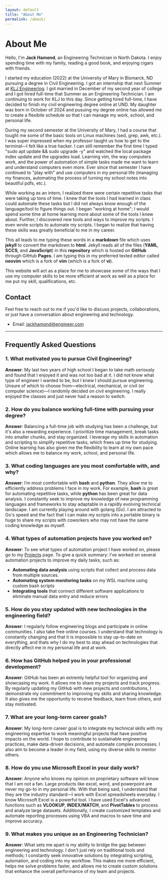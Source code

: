 ```yaml
---
layout: default
title: "About Me"
permalink: /about/
---
```


# About Me

Hello, I'm **Jack Hamond**, an Engineering Technician in North Dakota. I enjoy spending time with my family, reading a good book, and enjoying cigars with friends. 

I started my education (2022) at the University of Mary in Bismarck, ND pursuing a degree in Civil Engineering. I got an internship that next Summer at [KLJ Engineering](https://kljeng.com/). I got married in December of my second year of college and I got hired full-time that Summer as an Engineering Technician. I am continuing to work for KLJ to this day. Since getting hired full-time, I have decided to finish my civil engineering degree online at UND. My daughter was born in October of 2024 and pusuing my degree online has allowed me to create a flexibile schedule so that I can manage my work, school, and personal life.

During my second semester at the University of Mary, I had a course that tought me some of the basic tools on Linux machines (sed, grep, awk, etc.). I was super impressed when my professor taught us how to get to the terminal&mdash;I felt like a true hacker. I can still remember the first time I typed "sudo apt update && sudo upgrade -y" and watched the local package index update and the upgrades load. Learning vim, the way computers work, and the power of automation of simple tasks made me want to learn and understand computers even more. Ever since that semester I have continued to "play with" and use computers in my personal life (managing my finances, automating the process of turning my school notes into beautiful pdfs, etc.).

While working as an intern, I realized there were certain repetitive tasks that were taking up tons of time. I knew that the tools I had learned in class could automate these tasks but I did not always know enough of the language/tool to figure things out. I began "working at home"; I would spend some time at home learning more about some of the tools I knew about. Further, I discovered new tools and ways to improve my scripts. I even wrote scripts to automate my scripts. I began to realize that having these skills was greatly beneficial to me in my career.

This all leads to me typing these words in a **markdown** file which uses **jekyll** to convert the markdown to **html**. Jekyll reads all of the files (**YAML**, **SCCS**, and **JavaScript**) in this **repository** which is hosted on **GitHub** through GitHub **Pages**. I am typing this in my preferred texted editor called **neovim** which is a fork of **vim** (which is a fork of **vi**).

This website will act as a place for me to showcase some of the ways that I use my computer skills to be more efficient at work as well as a place for me put my skill, qualifications, etc.

## Contact

Feel free to reach out to me if you'd like to discuss projects, collaborations, or just have a conversation about engineering and technology.

- Email: [jackhamond@engineer.com](mailto:jackhamond@engineer.com)

---

## Frequently Asked Questions

### 1. **What motivated you to pursue Civil Engineering?**
   **Answer**:
   My last two years of high school I began to take math seriously and found that I enjoyed it and was not too bad at it. I did not know what type of engineer I wanted to be, but I knew I should pursue engineering. Unsure of which to choose from&mdash;electrical, mechanical, or civil (or computer science)&mdash;I randomly decided on civil engineering. I really enjoyed the classes and just never had a reason to switch. 

### 2. **How do you balance working full-time with pursuing your degree?**
   **Answer**:
   Balancing a full-time job with studying has been a challenge, but it's also a rewarding experience. I prioritize time management, break tasks into smaller chunks, and stay organized. I leverage my skills in automation and scripting to simplify repetitive tasks, which frees up time for studying. Online learning has also given me the flexibility to learn at my own pace which allows me to balance my work, school, and personal life.

### 3. **What coding languages are you most comfortable with, and why?**
   **Answer**:
   I’m most comfortable with **bash** and **python**. They allow me to efficiently address problems I face in my work. For example, **bash** is great for automating repetitive tasks, while **python** has been great for data analysis. I constantly seek to improve my knowledge of new programming languages and frameworks to stay adaptable in a rapidly evolving technical landscape. I am currently playing around with golang (Go). I am attracted to Go's speed and the fact that I can make my scripts into a portable binary is huge to share my scripts with coworkers who may not have the same coding knowledge as myself.

### 4. **What types of automation projects have you worked on?**
   **Answer**:
   To see what types of automation project I have worked on, please go to my [Projects](/projects) page. To give a quick summary: I’ve worked on several automation projects to improve my daily tasks, such as:
   - **Automating data analysis** using scripts that collect and process data from multiple sources.
   - **Automating system monitoring tasks** on my WSL machine using custom bash scripts
   - **Integrating tools** that connect different software applications to eliminate manual data entry and reduce errors

### 5. **How do you stay updated with new technologies in the engineering field?**
   **Answer**:
   I regularly follow engineering blogs and participate in online communities. I also take free online courses. I understand that technology is constantly changing and that it is impossible to stay up-to-date on everything, and thats why I do my best to stay ahead on technologies that directly affect me in my personal life and at work.

### 6. **How has GitHub helped you in your professional development?**
   **Answer**:
   GitHub has been an extremly helpful tool for organizing and showcasing my work. It allows me to share my projects and track progress. By regularly updating my GitHub with new projects and contributions, I demonstrate my commitment to improving my skills and sharing knowledge. It also gives me the opportunity to receive feedback, learn from others, and stay motivated.

### 7. **What are your long-term career goals?**
   **Answer**:
   My long-term career goal is to integrate my technical skills with my engineering expertise to work meaningful projects that have positive impacts on the world. I hope to contribute to sustainable engineering practices, make data-driven decisions, and automate complex processes. I also aim to become a leader in my field, using my diverse skills to mentor others.

### 8. **How do you use Microsoft Excel in your daily work?**
   **Answer**:
   Anyone who knows my opinion on proprietary software will know that I am not a fan. Large products like excel, word, and powerpoint are never my go-to in my personal life. With that being said, I understand that they are the industry standard&mdash;I work with Excel spreadsheets everyday. I know Microsoft Excel is a powerful tool. I have used Excel's advanced functions such as **VLOOKUP**, **INDEX/MATCH**, and **PivotTables** to process and analyze large datasets. Additionally, I create customized templates and automate reporting processes using VBA and macros to save time and improve accuracy.

### 9. **What makes you unique as an Engineering Technician?**
   **Answer**:
   What sets me apart is my ability to bridge the gap between engineering and technology. I don't just rely on traditional tools and methods; I constantly seek innovative solutions by integrating scripting, automation, and coding into my workflow. This makes me more efficient, helps me solve problems faster, and allows me to create custom solutions that enhance the overall performance of my team and projects.

